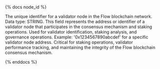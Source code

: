 {% docs node_id %}

The unique identifier for a validator node in the Flow blockchain network. Data type: STRING. This field represents the address or identifier of a validator node that participates in the consensus mechanism and staking operations. Used for validator identification, staking analysis, and governance operations. Example: '0x1234567890abcdef' for a specific validator node address. Critical for staking operations, validator performance tracking, and maintaining the integrity of the Flow blockchain consensus mechanism.

{% enddocs %}